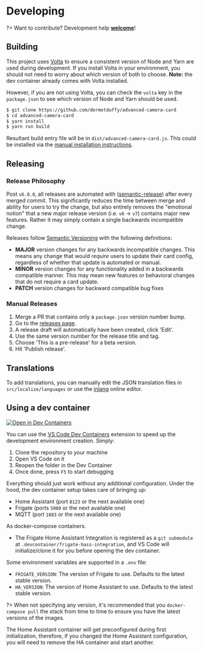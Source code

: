 # Developing

?> Want to contribute? Development help [**welcome**](https://github.com/dermotduffy/advanced-camera-card/issues/1248)!

## Building

This project uses [Volta](https://github.com/volta-cli/volta) to ensure a
consistent version of Node and Yarn are used during development. If you install
Volta in your environment, you should not need to worry about which version of
both to choose. **Note:** the dev container already comes with Volta installed.

However, if you are not using Volta, you can check the `volta` key in the
`package.json` to see which version of Node and Yarn should be used.

```sh
$ git clone https://github.com/dermotduffy/advanced-camera-card
$ cd advanced-camera-card
$ yarn install
$ yarn run build
```

Resultant build entry file will be in `dist/advanced-camera-card.js`. This could be
installed via the [manual installation
instructions](advanced-installation.md?id=manual-installation).

## Releasing

### Release Philosophy

Post `v6.0.0`, all releases are automated with ([semantic-release](https://github.com/semantic-release/semantic-release)) after every merged commit. This significantly reduces the time between merge and ability for users to try the change, but also entirely removes the "emotional notion" that a new major release version (i.e. `v6` -> `v7`) contains major new features. Rather it may simply contain a single backwards incompatible change.

Releases follow [Semantic Versioning](https://semver.org/) with the following definitions:

- **MAJOR** version changes for any backwards incompatible changes. This means any change that would _require_ users to update their card config, regardless of whether that update is automated or manual.
- **MINOR** version changes for any functionality added in a backwards compatible manner. This may mean new features or behavioral changes that do not require a card update.
- **PATCH** version changes for backward compatible bug fixes

### Manual Releases

1. Merge a PR that contains only a `package.json` version number bump.
1. Go to the [releases page](https://github.com/dermotduffy/advanced-camera-card/releases).
1. A release draft will automatically have been created, click 'Edit'.
1. Use the same version number for the release title and tag.
1. Choose 'This is a pre-release' for a beta version.
1. Hit 'Publish release'.

## Translations

To add translations, you can manually edit the JSON translation files in
`src/localize/languages` or use the [inlang](https://inlang.com/) online editor.

## Using a dev container

[![Open in Dev Containers](https://img.shields.io/static/v1?label=Dev%20Containers&message=Open&color=blue&logo=visualstudiocode)](https://vscode.dev/redirect?url=vscode://ms-vscode-remote.remote-containers/cloneInVolume?url=https://github.com/dermotduffy/advanced-camera-card)

You can use the [VS Code Dev Containers](https://code.visualstudio.com/docs/remote/containers) extension to
speed up the development environment creation. Simply:

1. Clone the repository to your machine
2. Open VS Code on it
3. Reopen the folder in the Dev Container
4. Once done, press `F5` to start debugging

Everything should just work without any additional configuration. Under the
hood, the dev container setup takes care of bringing up:

- Home Assistant (port `8123` or the next available one)
- Frigate (ports `5000` or the next available one)
- MQTT (port `1883` or the next available one)

As docker-compose containers.

- The Frigate Home Assistant Integration is registered as a `git submodule` at `.devcontainer/frigate-hass-integration`, and VS Code will initialize/clone it for you before opening the dev container.

Some environment variables are supported in a `.env` file:

- `FRIGATE_VERSION`: The version of Frigate to use. Defaults to the latest stable version.
- `HA_VERSION`: The version of Home Assistant to use. Defaults to the latest stable version.

?> When not specifying any version, it's recommended that you `docker-compose pull` the stack from time to time to ensure you have the latest versions of the images.

The Home Assistant container will get preconfigured during first initialization,
therefore, if you changed the Home Assistant configuration, you will need to
remove the HA container and start another.
